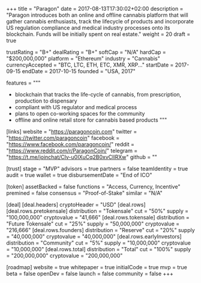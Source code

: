 +++
title = "Paragon"
date = 2017-08-13T17:30:02+02:00
description = "Paragon introduces both an online and offline cannabis platform that will gather cannabis enthusiasts, track the lifecycle of products and incorporate US regulation compliance and medical industry processes onto its blockchain.
Funds will be initially spent on real estate."
weight = 20
draft = true

trustRating = "B+"
dealRating = "B+"
softCap = "N/A"
hardCap = "$200,000,000"
platform = "Ethereum"
industry = "Cannabis"
currencyAccepted = "BTC, LTC, ETH, ETC, XMR, XRP..."
startDate = 2017-09-15
endDate = 2017-10-15
founded = "USA, 2017"

features = """
- blockchain that tracks the life-cycle of cannabis, from prescription, production to dispensary
- compliant with US regulator and medical process
- plans to open co-working spaces for the community
- offline and online retail store for cannabis based products
"""

[links]
  website = "https://paragoncoin.com"
  twitter = "https://twitter.com/paragoncoin"
  facebook = "https://www.facebook.com/paragoncoin/"
  reddit = "https://www.reddit.com/r/ParagonCoin/"
  telegram = "https://t.me/joinchat/Clv-u0IXuCq2B0xvCIlRXw"
  github = ""

[trust]
  stage = "MVP"
  advisors = true
  partners = false
  teamIdentity = true
  audit = true
  wallet = true
  disbursementDate = "End of ICO"

[token]
  assetBacked = false
  functions = "Access, Currency, Incentive"
  premined = false
  consensus = "Proof-of-Stake"
  similar = "N/A"

[deal]
  [deal.headers]
    cryptoHeader = "USD"
  [deal.rows]
    [deal.rows.pretokensale]
      distribution = "Tokensale"
      cut = "50%"
      supply = "100,000,000"
      cryptovalue = "41,666"
    [deal.rows.tokensale]
      distribution = "Future Tokensale"
      cut = "25%"
      supply = "50,000,000"
      cryptovalue = "216,666"
    [deal.rows.founders]
      distribution = "Reserve"
      cut = "20%"
      supply = "40,000,000"
      cryptovalue = "40,000,000"
    [deal.rows.earlyInvestors]
      distribution = "Community"
      cut = "5%"
      supply = "10,000,000"
      cryptovalue = "10,000,000"
    [deal.rows.total]
      distribution = "Total"
      cut = "100%"
      supply = "200,000,000"
      cryptovalue = "200,000,000"

[roadmap]
  website = true
  whitepaper = true
  initialCode = true
  mvp = true
  beta = false
  openDev = false
  launch = false
  community = false
+++
